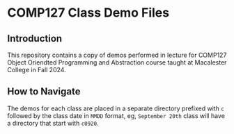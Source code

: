 # COMP127 Class Demo Files

## Introduction

This repository contains a copy of demos performed in lecture for COMP127 Object Oriendted Programming and Abstraction course taught at Macalester College in Fall 2024.


## How to Navigate

The demos for each class are placed in a separate directory prefixed with `c` followed by the class date in `MMDD` format, eg, `September 20th` class will have a directory that start with `c0920`.
